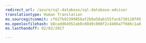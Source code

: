 ```yaml
---
redirect_url: /azure/sql-database/sql-database-advisor
translationtype: Human Translation
ms.sourcegitcommit: cf627b92399856af2b9a58ab155fac6730128f85
ms.openlocfilehash: b8cadd64952ab0c08d9c008f2c4466a7f686c1a8
ms.lasthandoff: 02/02/2017

--- 
```

